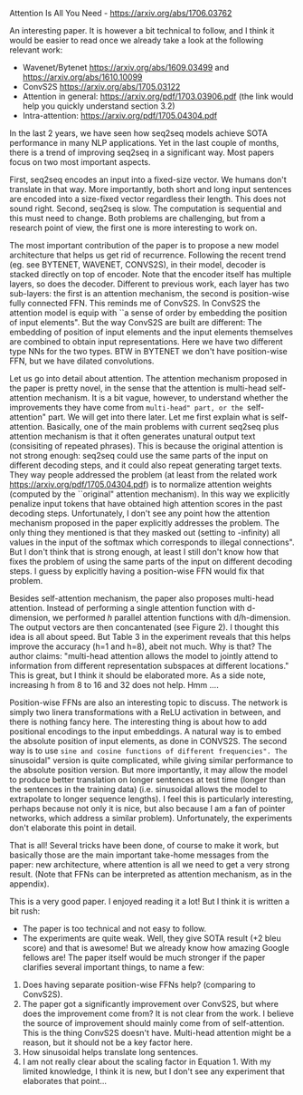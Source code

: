 Attention Is All You Need - https://arxiv.org/abs/1706.03762

An interesting paper. It is however a bit technical to follow, and I think it would be easier to read once we already
take a look at the following relevant work:
- Wavenet/Bytenet https://arxiv.org/abs/1609.03499 and https://arxiv.org/abs/1610.10099
- ConvS2S https://arxiv.org/abs/1705.03122
- Attention in general: https://arxiv.org/pdf/1703.03906.pdf (the link would help you quickly understand section 3.2)
- Intra-attention: https://arxiv.org/pdf/1705.04304.pdf

In the last 2 years, we have seen how seq2seq models achieve SOTA performance in many NLP applications. Yet in the last couple of months,
there is a trend of improving seq2seq in a significant way. Most papers focus on two most important aspects.

First, seq2seq encodes an input into a fixed-size vector. We humans don't translate in that way. More importantly, 
both short and long input sentences are encoded into a size-fixed vector regardless their length. This does not sound right.
Second, seq2seq is slow. The computation is sequential and this must need to change. Both problems are challenging,
but from a research point of view, the first one is more interesting to work on.

The most important contribution of the paper is to propose a new model architecture that helps
us get rid of recurrence. Following the recent trend (eg. see BYTENET, WAVENET, CONVS2S), in their model, decoder is stacked directly on top of encoder.
Note that the encoder itself has multiple layers, so does the decoder. 
Different to previous work, each layer has two sub-layers: the first is an attention mechanism, 
the second is position-wise fully connected 
FFN. This reminds me of ConvS2S. In ConvS2S the attention model is equip with ``a sense of
order by embedding the position of input elements". But the way ConvS2S are built are different: The embedding of
position of input elements and the input elements themselves are combined to obtain input representations. Here we have two
different type NNs for the two types. BTW in BYTENET we don't have position-wise FFN, but we have dilated convolutions. 

Let us go into detail about attention. The attention mechanism proposed in the paper is pretty novel, in the sense that the attention is multi-head self-attention mechanism.
It is a bit vague, however, to understand whether the improvements they have come from ``multi-head" part, or the ``self-attention"
part. We will get into there later. Let me first explain what is self-attention. Basically,
one of the main problems with current seq2seq plus attention mechanism is that it often generates unatural output text 
(consisiting of repeated phrases). This is because the original attention is not strong enough: 
seq2seq could use the same parts of the input on different decoding steps, and it could also repeat generating target texts.
They way people addressed the problem (at least from the related work https://arxiv.org/pdf/1705.04304.pdf)
is to normalize attention weights (computed by the ``original" attention mechanism). In this way we explicitly penalize input
tokens that have obtained high attention scores in the past decoding steps. 
Unfortunately, I don't see any point how the attention mechanism proposed in the paper explicitly addresses the problem. 
The only thing they mentioned is that they masked out (setting to -infinity) all values in the input of the softmax which corresponds to illegal connections". 
But I don't think that is strong enough, at least I still don't know how that fixes the problem of using the same parts of
the input on different decoding steps. I guess by explicitly having a position-wise FFN would fix that problem.

Besides self-attention mechanism, the paper also proposes multi-head attention. Instead of performing a single attention function
with d-dimension, we performed *h* parallel attention functions with d/h-dimension. The output vectors are then concantenated (see Figure 2).
I thought this idea is all about speed. But Table 3 in the experiment reveals that this helps improve the accuracy (h=1 and h=8), abeit not much.
Why is that? The author claims: "multi-head attention allows the model to jointly attend to information from different representation
subspaces at different locations." This is great, but I think it should be elaborated more. As a side note, increasing
h from 8 to 16 and 32 does not help. Hmm ....

Position-wise FFNs are also an interesting topic to discuss. The network is simply two linera transformations with a ReLU activation in between,
and there is nothing fancy here. The interesting thing is about how to add positional encodings to the input embeddings.
A natural way is to embed the absolute position of input elements, as done in CONVS2S. The second way is to use ``sine and cosine functions of different frequencies".
The ``sinusoidal" version is quite complicated, while giving similar performance to the absolute position version. But more importantly,
it may allow the model to produce better translation on longer sentences at test time (longer than the sentences in the training data) (i.e. sinusoidal allows the model to extrapolate to longer sequence lengths).
I feel this is particularly interesting, perhaps because not only it is nice, but also because I am a fan of pointer networks, which address a similar problem).
Unfortunately, the experiments don't elaborate this point in detail.

That is all! Several tricks have been done, of course to make it work, but basically those are the main important take-home messages from the paper:
new architecture, where attention is all we need to get a very strong result. (Note that FFNs can be interpreted as attention mechanism, as in the appendix).

This is a very good paper. I enjoyed reading it a lot! But I think it is written a bit rush:

- The paper is too technical and not easy to follow. 
- The experiments are quite weak. Well, they give SOTA result (+2 bleu score) and that is awesome! But we already know
how amazing Google fellows are! The paper itself would be much stronger if the paper clarifies several important things, to name a few:
1. Does having separate position-wise FFNs help? (comparing to ConvS2S).
2. The paper got a significantly improvement over ConvS2S, but where does the improvement come from? It is not clear from the work.
I believe the source of improvement should mainly come from of self-attention. This is the thing ConvS2S doesn't have.
Multi-head attention might be a reason, but it should not be a key factor here. 
3. How sinusoidal helps translate long sentences.
4. I am not really clear about the scaling factor in Equation 1. With my limited knowledge, I think it is new, but I don't see
any experiment that elaborates that point...



